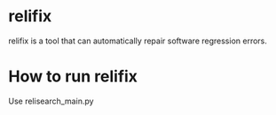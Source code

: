 # relifix
relifix is a tool that can automatically repair software regression errors.

# How to run relifix
Use relisearch_main.py
